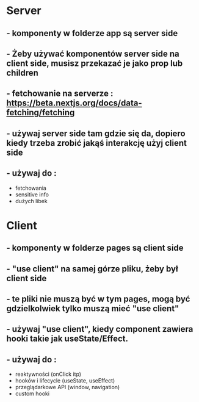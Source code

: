 # **Server**
## - komponenty w folderze **app** są server side
## - Żeby używać komponentów server side na client side, musisz przekazać je jako prop lub children
## - fetchowanie na serverze : https://beta.nextjs.org/docs/data-fetching/fetching
## - używaj server side tam gdzie się da, dopiero kiedy trzeba zrobić jakąś interakcję użyj client side
## - używaj do :
- fetchowania
- sensitive info
- dużych libek


# **Client**
## - komponenty w folderze **pages** są client side
## - "use client" na samej górze pliku, żeby był client side
## - te pliki nie muszą być w tym pages, mogą być gdzielkolwiek tylko muszą mieć "use client"
## - używaj "use client", kiedy component zawiera hooki takie jak useState/Effect.
## - używaj do :
- reaktywności (onClick itp)
- hooków i lifecycle (useState, useEffect)
- przeglądarkowe API (window, navigation)
- custom hooki

